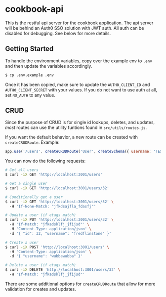 # cookbook-api
This is the restful api server for the cookbook application. The api server will be behind an Auth0 SSO solution
with JWT auth. All auth can be disabled for debugging. See below for more details.

## Getting Started
To handle the environment variables, copy over the example env to `.env` and then update the variables accordingly.

```bash
$ cp .env.example .env
```

Once it has been copied, make sure to update the `AUTH0_CLIENT_ID` and `AUTH0_CLIENT_SECRET` with
your values. If you do not want to use auth at all, set `NO_AUTH` to any value.

## CRUD
Since the purpose of CRUD is for single id lookups, deletes, and updates,
_most_ routes can use the utility funtions found in `src/utils/routes.js`.

If you want the default behavior, a new route can be created with `createCRUDRoute`. Example:

```js
app.use('/users', createCRUDRoute('User', createSchema({ username: 'TEXT' })));
```

You can now do the following requests:

```bash
# Get all users
$ curl -iX GET 'http://localhost:3001/users'

# Get a single user
$ curl -iX GET 'http://localhost:3001/users/32'

# Conditionally get a user
$ curl -iX GET 'http://localhost:3001/users/32' \ 
  -H 'If-None-Match: "jfkdsajfla_fdasfj"'

# Update a user (if etags match)
$ curl -iX PUT 'http://localhost:3001/users/32' \ 
  -H 'If-Match: "jfkadsklfj_jfijsd"' \ 
  -H 'Content-Type: application/json' \ 
  -d '{ "id": 32, "username": "fredflinstone" }'

# Create a user
$ curl -iX POST 'http://localhost:3001/users' \ 
  -H 'Content-Type: application/json' \ 
  -d '{ "username": "wubbawubba" }'

# Delete a user (if etags match)
$ curl -iX DELETE 'http://localhost:3001/users/32' \ 
  -H 'If-Match: "jfkadsklfj_jfijsd"'
```

There are some additional options for `createCRUDRoute` that allow for more validation for creates and updates.
